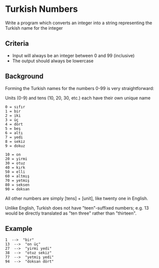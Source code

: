 # Turkish Numbers

Write a program which converts an integer into a string representing the Turkish name for the integer

## Criteria

- Input will always be an integer between 0 and 99 (inclusive)  
- The output should always be lowercase

## Background

Forming the Turkish names for the numbers 0-99 is very straightforward:

Units (0-9) and tens (10, 20, 30, etc.) each have their own unique name

```
0 = sıfır
1 = bir
2 = iki
3 = üç
4 = dört
5 = beş
6 = altı
7 = yedi
8 = sekiz
9 = dokuz

10 = on
20 = yirmi
30 = otuz
40 = kırk
50 = elli
60 = altmış
70 = yetmiş
80 = seksen
90 = doksan
```

All other numbers are simply [tens] + [unit], like twenty one in English.  

Unlike English, Turkish does not have "teen"-suffixed numbers; e.g. 13 would be directly translated as "ten three" rather than "thirteen".

## Example

```
1  -->  "bir"
13  -->  "on üç"
27  -->  "yirmi yedi"
38  -->  "otuz sekiz"
77  -->  "yetmiş yedi"
94  -->  "doksan dört"
```

